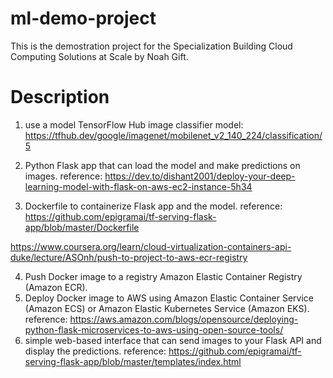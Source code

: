 # ml-demo-project

This is the demostration project for the Specialization Building Cloud Computing Solutions at Scale by Noah Gift.

# Description

1. use a model TensorFlow Hub image classifier model: https://tfhub.dev/google/imagenet/mobilenet_v2_140_224/classification/5

2. Python Flask app that can load the model and make predictions on images.  reference: https://dev.to/dishant2001/deploy-your-deep-learning-model-with-flask-on-aws-ec2-instance-5h34

3. Dockerfile to containerize Flask app and the model.  reference: https://github.com/epigramai/tf-serving-flask-app/blob/master/Dockerfile

https://www.coursera.org/learn/cloud-virtualization-containers-api-duke/lecture/ASOnh/push-to-project-to-aws-ecr-registry

4. Push Docker image to a registry  Amazon Elastic Container Registry (Amazon ECR).
5. Deploy Docker image to AWS using Amazon Elastic Container Service (Amazon ECS) or Amazon Elastic Kubernetes Service (Amazon EKS).  reference: https://aws.amazon.com/blogs/opensource/deploying-python-flask-microservices-to-aws-using-open-source-tools/
6. simple web-based interface that can send images to your Flask API and display the predictions. reference: https://github.com/epigramai/tf-serving-flask-app/blob/master/templates/index.html
